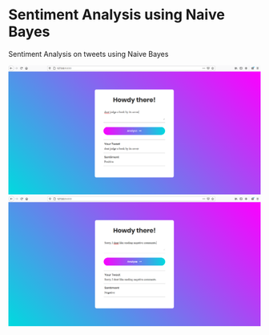 # Sentiment Analysis using Naive Bayes

Sentiment Analysis on tweets using Naive Bayes

<img src='./images/positive_tweet.PNG' style='width: 200;' >
<img src='./images/negative_tweet.PNG' style='width: 200;' >